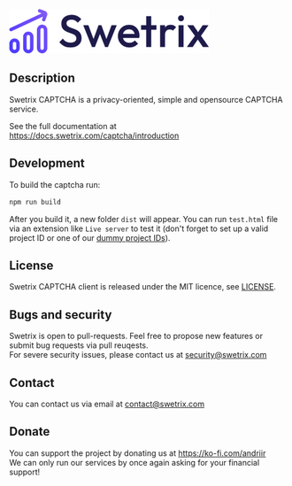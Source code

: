 <img src="/src/assets/logo_blue.png" alt="" height="80" />

## Description

Swetrix CAPTCHA is a privacy-oriented, simple and opensource CAPTCHA service.

See the full documentation at https://docs.swetrix.com/captcha/introduction

## Development

To build the captcha run:
```bash
npm run build
```

After you build it, a new folder `dist` will appear. You can run `test.html` file via an extension like `Live server` to test it (don't forget to set up a valid project ID or one of our [dummy project IDs](https://docs.swetrix.com/captcha/testing)).

## License

Swetrix CAPTCHA client is released under the MIT licence, see [LICENSE](LICENSE).

## Bugs and security

Swetrix is open to pull-requests. Feel free to propose new features or submit bug requests via pull reuqests.\
For severe security issues, please contact us at security@swetrix.com

## Contact

You can contact us via email at contact@swetrix.com

## Donate
You can support the project by donating us at https://ko-fi.com/andriir \
We can only run our services by once again asking for your financial support!
